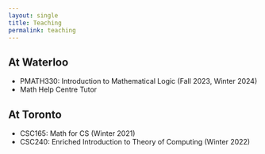```yaml
---
layout: single
title: Teaching
permalink: teaching
---
```

## At Waterloo
- PMATH330: Introduction to Mathematical Logic (Fall 2023, Winter 2024)
- Math Help Centre Tutor

## At Toronto
- CSC165: Math for CS (Winter 2021)
- CSC240: Enriched Introduction to Theory of Computing (Winter 2022)
